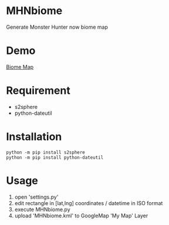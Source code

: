 # MHNbiome
Generate Monster Hunter now biome map

# Demo
[Biome Map](https://www.google.com/maps/d/viewer?mid=1gy0JYyXqFpW712iaKhk8WLafNiOOUVE&hl=en&usp=sharing)

# Requirement
* s2sphere
* python-dateutil
 
# Installation
```
python -m pip install s2sphere
python -m pip install python-dateutil
```

# Usage
1. open 'settings.py'
2. edit rectangle in [lat,lng] coordinates / datetime in ISO format
3. execute MHNbiome.py
4. upload 'MHNbiome.kml' to GoogleMap 'My Map' Layer

